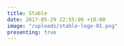 ```yaml
---
title: Stable
date: 2017-05-29 22:55:00 +10:00
image: "/uploads/stable-logo-01.png"
presenting: true
---
```


